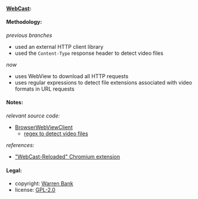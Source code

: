 #### [WebCast](https://github.com/warren-bank/Android-WebCast/tree/04-webcast-filename):

#### Methodology:

_previous branches_

* used an external HTTP client library
* used the `Content-Type` response header to detect video files

_now_

* uses WebView to download all HTTP requests
* uses regular expressions to detect file extensions associated with video formats in URL requests

#### Notes:

_relevant source code:_

* [BrowserWebViewClient](src/main/java/com/github/warren_bank/webcast/webview/BrowserWebViewClient.java)
  * [regex to detect video files](https://github.com/warren-bank/crx-webcast-reloaded/blob/gh-pages/chrome_extension/background.js#L2)

_references:_

* ["WebCast-Reloaded" Chromium extension](https://github.com/warren-bank/crx-webcast-reloaded)

#### Legal:

* copyright: [Warren Bank](https://github.com/warren-bank)
* license: [GPL-2.0](https://www.gnu.org/licenses/old-licenses/gpl-2.0.txt)
